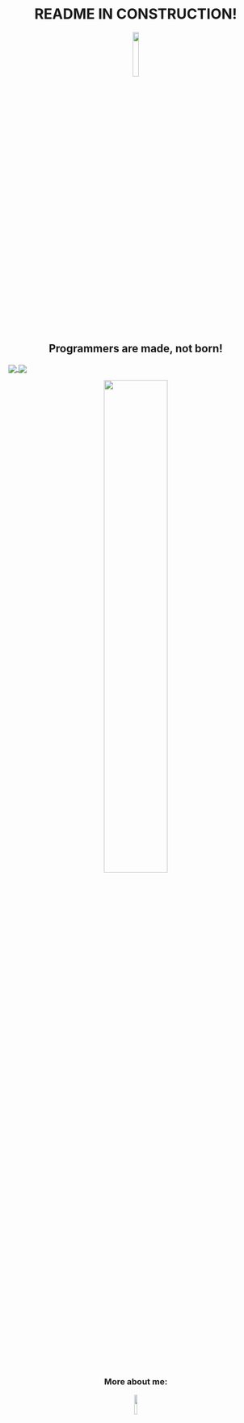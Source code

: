 <h1 align="center">README IN CONSTRUCTION!</h1>
<p align="center">
<img width="15%" height="15%" src="https://image.freepik.com/free-vector/flat-construction-template_23-2147747125.jpg" /></a>
</p>

<h2 align="center">Programmers are made, not born!</h2>
<a href="https://github.com/anuraghazra/github-readme-stats">
  <img align="center" src="https://github-readme-stats.vercel.app/api/top-langs/?username=pat-on&layout=compact" />
</a>
<a href="https://github.com/anuraghazra/github-readme-stats">
  <img align="center" src="https://github-readme-stats.vercel.app/api?username=pat-on&count_private=true&show_icons=true" /> 
</a>

<p align="center">
<a href="https://wakatime.com"><img width="50%" height="50%" src="https://wakatime.com/share/@paton/cf96e0e1-daea-4d22-8b35-441b337066fa.png" /></a>
</p>

<h3 align="center"> More about me:</h3>
<p align="center">
<a href="https://www.linkedin.com/in/patryknowak1990/"><img width="10%" height="10%" src="https://www.flaticon.com/svg/vstatic/svg/174/174857.svg?token=exp=1612875196~hmac=af345d7896b6ff96244ddced4dc4984c" /></a>
</p>
